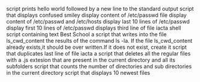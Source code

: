 script prints hello world followed by a new line to the standard output
script that displays confused smiley
display content of /etc/passwd file
display content of /etc/passwd and /etc/hosts
display last 10 lines of /etc/passwd
display first 10 lines of /etc/passwd
displays third line of file iacta
shell script containing text Best School
a script that writes into the file ls_cwd_content the results of the command ls -la. If the file ls_cwd_content already exists,it should be over written.If it does not exist, create it
script that duplicates last line of file iacta
a script that deletes all the regular files with a .js extesion that are present in the current directory and all its subfolders
script that counts the number of directories and sub directories in the current directory
script that displays 10 newest files
